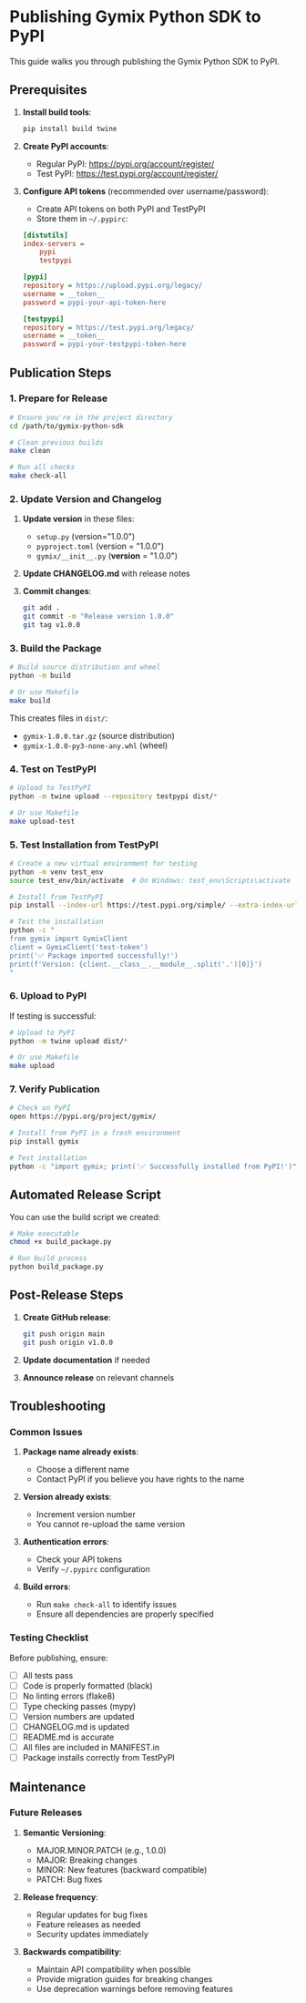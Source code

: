 # Publishing Gymix Python SDK to PyPI

This guide walks you through publishing the Gymix Python SDK to PyPI.

## Prerequisites

1. **Install build tools**:

   ```bash
   pip install build twine
   ```

2. **Create PyPI accounts**:

   - Regular PyPI: https://pypi.org/account/register/
   - Test PyPI: https://test.pypi.org/account/register/

3. **Configure API tokens** (recommended over username/password):

   - Create API tokens on both PyPI and TestPyPI
   - Store them in `~/.pypirc`:

   ```ini
   [distutils]
   index-servers =
       pypi
       testpypi

   [pypi]
   repository = https://upload.pypi.org/legacy/
   username = __token__
   password = pypi-your-api-token-here

   [testpypi]
   repository = https://test.pypi.org/legacy/
   username = __token__
   password = pypi-your-testpypi-token-here
   ```

## Publication Steps

### 1. Prepare for Release

```bash
# Ensure you're in the project directory
cd /path/to/gymix-python-sdk

# Clean previous builds
make clean

# Run all checks
make check-all
```

### 2. Update Version and Changelog

1. **Update version** in these files:

   - `setup.py` (version="1.0.0")
   - `pyproject.toml` (version = "1.0.0")
   - `gymix/__init__.py` (**version** = "1.0.0")

2. **Update CHANGELOG.md** with release notes

3. **Commit changes**:
   ```bash
   git add .
   git commit -m "Release version 1.0.0"
   git tag v1.0.0
   ```

### 3. Build the Package

```bash
# Build source distribution and wheel
python -m build

# Or use Makefile
make build
```

This creates files in `dist/`:

- `gymix-1.0.0.tar.gz` (source distribution)
- `gymix-1.0.0-py3-none-any.whl` (wheel)

### 4. Test on TestPyPI

```bash
# Upload to TestPyPI
python -m twine upload --repository testpypi dist/*

# Or use Makefile
make upload-test
```

### 5. Test Installation from TestPyPI

```bash
# Create a new virtual environment for testing
python -m venv test_env
source test_env/bin/activate  # On Windows: test_env\Scripts\activate

# Install from TestPyPI
pip install --index-url https://test.pypi.org/simple/ --extra-index-url https://pypi.org/simple/ gymix

# Test the installation
python -c "
from gymix import GymixClient
client = GymixClient('test-token')
print('✅ Package imported successfully!')
print(f'Version: {client.__class__.__module__.split('.')[0]}')
"
```

### 6. Upload to PyPI

If testing is successful:

```bash
# Upload to PyPI
python -m twine upload dist/*

# Or use Makefile
make upload
```

### 7. Verify Publication

```bash
# Check on PyPI
open https://pypi.org/project/gymix/

# Install from PyPI in a fresh environment
pip install gymix

# Test installation
python -c "import gymix; print('✅ Successfully installed from PyPI!')"
```

## Automated Release Script

You can use the build script we created:

```bash
# Make executable
chmod +x build_package.py

# Run build process
python build_package.py
```

## Post-Release Steps

1. **Create GitHub release**:

   ```bash
   git push origin main
   git push origin v1.0.0
   ```

2. **Update documentation** if needed

3. **Announce release** on relevant channels

## Troubleshooting

### Common Issues

1. **Package name already exists**:

   - Choose a different name
   - Contact PyPI if you believe you have rights to the name

2. **Version already exists**:

   - Increment version number
   - You cannot re-upload the same version

3. **Authentication errors**:

   - Check your API tokens
   - Verify `~/.pypirc` configuration

4. **Build errors**:
   - Run `make check-all` to identify issues
   - Ensure all dependencies are properly specified

### Testing Checklist

Before publishing, ensure:

- [ ] All tests pass
- [ ] Code is properly formatted (black)
- [ ] No linting errors (flake8)
- [ ] Type checking passes (mypy)
- [ ] Version numbers are updated
- [ ] CHANGELOG.md is updated
- [ ] README.md is accurate
- [ ] All files are included in MANIFEST.in
- [ ] Package installs correctly from TestPyPI

## Maintenance

### Future Releases

1. **Semantic Versioning**:

   - MAJOR.MINOR.PATCH (e.g., 1.0.0)
   - MAJOR: Breaking changes
   - MINOR: New features (backward compatible)
   - PATCH: Bug fixes

2. **Release frequency**:

   - Regular updates for bug fixes
   - Feature releases as needed
   - Security updates immediately

3. **Backwards compatibility**:
   - Maintain API compatibility when possible
   - Provide migration guides for breaking changes
   - Use deprecation warnings before removing features
